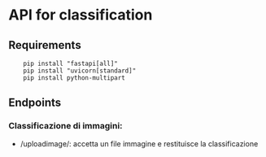 # API for classification

## Requirements

        pip install "fastapi[all]"
        pip install "uvicorn[standard]"
        pip install python-multipart

## Endpoints

### Classificazione di immagini:

- /uploadimage/: accetta un file immagine e restituisce la classificazione